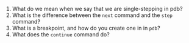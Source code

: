 1. What do we mean when we say that we are single-stepping in pdb?
2. What is the difference between the `next` command and the `step` command?
3. What is a breakpoint, and how do you create one in in `pdb`?
4. What does the `continue` command do?
